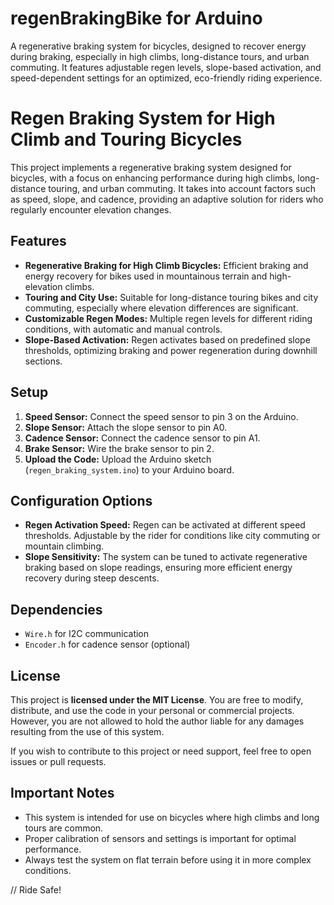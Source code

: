 # regenBrakingBike for Arduino
A regenerative braking system for bicycles, designed to recover energy during braking, especially in high climbs, long-distance tours, and urban commuting. It features adjustable regen levels, slope-based activation, and speed-dependent settings for an optimized, eco-friendly riding experience.


# Regen Braking System for High Climb and Touring Bicycles

This project implements a regenerative braking system designed for bicycles, with a focus on enhancing performance during high climbs, long-distance touring, and urban commuting. It takes into account factors such as speed, slope, and cadence, providing an adaptive solution for riders who regularly encounter elevation changes.

## Features
- **Regenerative Braking for High Climb Bicycles:** Efficient braking and energy recovery for bikes used in mountainous terrain and high-elevation climbs.
- **Touring and City Use:** Suitable for long-distance touring bikes and city commuting, especially where elevation differences are significant.
- **Customizable Regen Modes:** Multiple regen levels for different riding conditions, with automatic and manual controls.
- **Slope-Based Activation:** Regen activates based on predefined slope thresholds, optimizing braking and power regeneration during downhill sections.

## Setup
1. **Speed Sensor:** Connect the speed sensor to pin 3 on the Arduino.
2. **Slope Sensor:** Attach the slope sensor to pin A0.
3. **Cadence Sensor:** Connect the cadence sensor to pin A1.
4. **Brake Sensor:** Wire the brake sensor to pin 2.
5. **Upload the Code:** Upload the Arduino sketch (`regen_braking_system.ino`) to your Arduino board.

## Configuration Options
- **Regen Activation Speed:** Regen can be activated at different speed thresholds. Adjustable by the rider for conditions like city commuting or mountain climbing.
- **Slope Sensitivity:** The system can be tuned to activate regenerative braking based on slope readings, ensuring more efficient energy recovery during steep descents.

## Dependencies
- `Wire.h` for I2C communication
- `Encoder.h` for cadence sensor (optional)

## License
This project is **licensed under the MIT License**. You are free to modify, distribute, and use the code in your personal or commercial projects. However, you are not allowed to hold the author liable for any damages resulting from the use of this system.

If you wish to contribute to this project or need support, feel free to open issues or pull requests.

## Important Notes
- This system is intended for use on bicycles where high climbs and long tours are common.
- Proper calibration of sensors and settings is important for optimal performance.
- Always test the system on flat terrain before using it in more complex conditions.

// Ride Safe!
